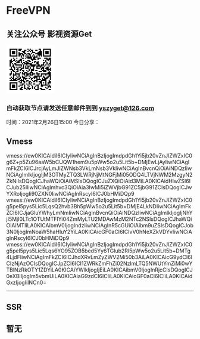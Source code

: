 # FreeVPN
## 关注公众号 影视资源Get
![image](https://github.com/Sakura4036/FreeVPN/blob/main/yszyget.jpg)
### 自动获取节点请发送任意邮件到到 yszyget@126.com
时间：2021年2月26日15:00
今日分享：


## Vmess ## 
vmess://ew0KICAidiI6ICIyIiwNCiAgInBzIjogImdpdGh1Yi5jb20vZnJlZWZxIC0g6Z+p5Zu96aaW5bCUQW1hem9u5pWw5o2u5Lit5b+DMjEwLjAyIiwNCiAgImFkZCI6ICJrcjAyLmJlZWNsb3VkLmNsb3VkIiwNCiAgInBvcnQiOiAiNDQzIiwNCiAgImlkIjogIjM3OTMyZTQ3LWRjNjMtNGFjMi05ODQ4LTVjNWM2MzgyN2ZkNiIsDQogICJhaWQiOiAiMSIsDQogICJuZXQiOiAid3MiLA0KICAidHlwZSI6ICJub25lIiwNCiAgImhvc3QiOiAia3IwMi5iZWVjbG91ZC5jbG91ZCIsDQogICJwYXRoIjogIi90ZXN0IiwNCiAgInRscyI6ICJ0bHMiDQp9
vmess://ew0KICAidiI6ICIyIiwNCiAgInBzIjogImdpdGh1Yi5jb20vZnJlZWZxIC0g5pel5pys5Lic5LqsQ2hvb3Bh5pWw5o2u5Lit5b+DMjE4LkNDIiwNCiAgImFkZCI6ICJjaGluYWhyLmNmIiwNCiAgInBvcnQiOiAiNDQzIiwNCiAgImlkIjogIjNhYjI5MjI0LTc1OTUtMTFlYi04ZmMyLTU2MDAwMzM2NTc2NSIsDQogICJhaWQiOiAiMTIiLA0KICAibmV0IjogIndzIiwNCiAgInR5cGUiOiAibm9uZSIsDQogICJob3N0IjogImNoaW5haHIuY2YiLA0KICAicGF0aCI6ICIvV0hNeXZkVDYvIiwNCiAgInRscyI6ICJ0bHMiDQp9
vmess://ew0KICAidiI6ICIyIiwNCiAgInBzIjogImdpdGh1Yi5jb20vZnJlZWZxIC0g5pel5pys5Lic5Lqs6YO95ZOB5bed5Yy6TGlub2Rl5pWw5o2u5Lit5b+DMTg4LjdFIiwNCiAgImFkZCI6ICJhdXRvLmZyZWV2Mi50b3AiLA0KICAicG9ydCI6ICIzNjAzOCIsDQogICJpZCI6ICI1ZWRkZmFhZi02NzlmLTQ5NWUtYmZiMi0wYTBlNzRkOTY1ZDYiLA0KICAiYWlkIjogIjEiLA0KICAibmV0IjogInRjcCIsDQogICJ0eXBlIjogIm5vbmUiLA0KICAiaG9zdCI6ICIiLA0KICAicGF0aCI6ICIiLA0KICAidGxzIjogIiINCn0=


---------------------------

## SSR ## 
暂无
------------------------
